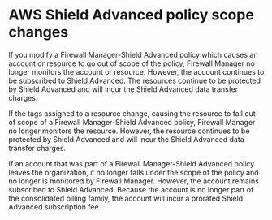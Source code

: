 # AWS Shield Advanced policy scope changes<a name="policy-scope-changes"></a>

If you modify a Firewall Manager\-Shield Advanced policy which causes an account or resource to go out of scope of the policy, Firewall Manager no longer monitors the account or resource\. However, the account continues to be subscribed to Shield Advanced\. The resources continue to be protected by Shield Advanced and will incur the Shield Advanced data transfer charges\.

If the tags assigned to a resource change, causing the resource to fall out of scope of a Firewall Manager\-Shield Advanced policy, Firewall Manager no longer monitors the resource\. However, the resource continues to be protected by Shield Advanced and will incur the Shield Advanced data transfer charges\.

If an account that was part of a Firewall Manager\-Shield Advanced policy leaves the organization, it no longer falls under the scope of the policy and no longer is monitored by Firewall Manager\. However, the account remains subscribed to Shield Advanced\. Because the account is no longer part of the consolidated billing family, the account will incur a prorated Shield Advanced subscription fee\.